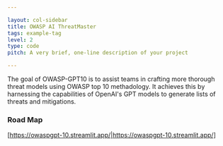 ```yaml
---

layout: col-sidebar
title: OWASP AI ThreatMaster
tags: example-tag
level: 2
type: code
pitch: A very brief, one-line description of your project

---
```


The goal of OWASP-GPT10 is to assist teams in crafting more thorough threat models using OWASP top 10 methadology. It achieves this by harnessing the capabilities of OpenAI's GPT models to generate lists of threats and mitigations.

### Road Map
[https://owaspgpt-10.streamlit.app/|https://owaspgpt-10.streamlit.app/]
